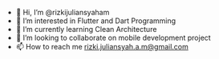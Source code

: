 - 👋 Hi, I’m @rizkijuliansyaham
- 👀 I’m interested in Flutter and Dart Programming
- 🌱 I’m currently learning Clean Architecture
- 💞️ I’m looking to collaborate on mobile development project
- 📫 How to reach me rizki.juliansyah.a.m@gmail.com

<!---
rizkijuliansyaham/rizkijuliansyaham is a ✨ special ✨ repository because its `README.md` (this file) appears on your GitHub profile.
You can click the Preview link to take a look at your changes.
--->
